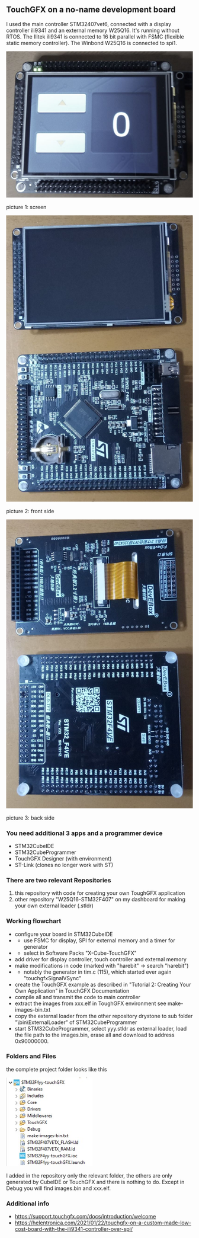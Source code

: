 ## TouchGFX on a no-name development board

I used the main controller STM32407vet6, connected with a display controller ili9341 and an external memory W25Q16. It's running without RTOS.
The Ilitek ili9341 is connected to 16 bit parallel with FSMC (flexible 
static memory controller).
The Winbond W25Q16 is connected to spi1.

![](doc/screen.jpg)

picture 1: screen

![](doc/front.jpg)

picture 2: front side

![](doc/back.jpg)

picture 3: back side

### You need additional 3 apps and a programmer device

- STM32CubeIDE
- STM32CubeProgrammer
- TouchGFX Designer (with environment) 
- ST-Link (clones no longer work with ST)

### There are two relevant Repositories
1. this repository with code for creating your own ToughGFX application 
2. other repository "W25Q16-STM32F407" on my dashboard for making your own external loader (.stldr)

### Working flowchart
* configure your board in STM32CubeIDE
* * use FSMC for display, SPI for external memory and a timer for generator
* * select in Software Packs "X-Cube-TouchGFX"
* add driver for display controller, touch controller and external memory
* make modifications in code (marked with "harebit" -> search "harebit")
* * notably the generator in tim.c (115), which started ever again "touchgfxSignalVSync"
* create the TouchGFX example as described in "Tutorial 2: Creating Your Own Application" in TouchGFX Documentation
* compile all and transmit the code to main controller
* extract the images from xxx.elf in ToughGFX environment see make-images-bin.txt
* copy the external loader from the other repository drystone to sub folder "\bin\ExternalLoader" of STM32CubeProgrammer
* start STM32CubeProgrammer, select yyy.stldr as external loader, load the file path to the images.bin, erase all and download to address 0x90000000.

### Folders and Files
the complete project folder looks like this

![](doc/projekt-folder.jpg)

I added in the repository only the relevant folder, the others are only generated by CubeIDE or TouchGFX and there is nothing to do. Except in Debug you will find images.bin and xxx.elf.

### Additional info

* https://support.touchgfx.com/docs/introduction/welcome
* https://helentronica.com/2021/01/22/touchgfx-on-a-custom-made-low-cost-board-with-the-ili9341-controller-over-spi/




 



